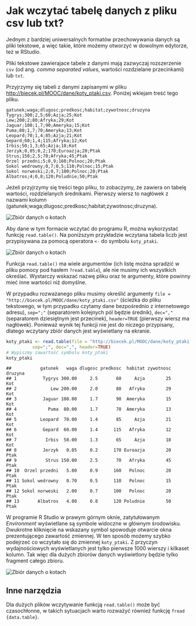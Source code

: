 # Jak wczytać tabelę danych z pliku csv lub txt?

Jednym z bardziej uniwersalnych formatów przechowywania danych są pliki tekstowe, a więc takie, które możemy otworzyć w dowolnym edytorze, też w RStudio.

Pliki tekstowe zawierajace tabele z danymi mają zazwyczaj rozszerzenie `csv` (od ang. *comma separated values*, wartości rozdzielane przecinkami) lub `txt`.

Przyjrzymy się tabeli z danymi zapisanymi w pliku
http://biecek.pl/MOOC/dane/koty_ptaki.csv. Poniżej wklejam treść tego pliku.

```{}
gatunek;waga;dlugosc;predkosc;habitat;zywotnosc;druzyna
Tygrys;300;2,5;60;Azja;25;Kot
Lew;200;2;80;Afryka;29;Kot
Jaguar;100;1,7;90;Ameryka;15;Kot
Puma;80;1,7;70;Ameryka;13;Kot
Leopard;70;1,4;85;Azja;21;Kot
Gepard;60;1,4;115;Afryka;12;Kot
Irbis;50;1,3;65;Azja;18;Kot
Jerzyk;0,05;0,2;170;Euroazja;20;Ptak
Strus;150;2,5;70;Afryka;45;Ptak
Orzel przedni;5;0,9;160;Polnoc;20;Ptak
Sokol wedrowny;0,7;0,5;110;Polnoc;15;Ptak
Sokol norweski;2;0,7;100;Polnoc;20;Ptak
Albatros;4;0,8;120;Poludnie;50;Ptak
```

Jeżeli przyjrzymy się treści tego pliku, to zobaczymy, że zawiera on tabelę wartości, rozdzielanych średnikami. Pierwszy wiersz to nagłówek z nazwami kolumn (gatunek;waga;dlugosc;predkosc;habitat;zywotnosc;druzyna).

![Zbiór danych o kotach](rysunki/koty_ptaki_ramka2.png)

Aby dane w tym formacie wczytać do programu R, można wykorzystać funkcję `read.table()`.
Na poniższym przykładzie wczytana tabela liczb jest przypisywana za pomocą operatora `<-` do symbolu `koty_ptaki`.

![Zbiór danych o kotach](rysunki/wczytywanie.png)

Funkcja `read.table()` ma wiele argumentów (ich listę można spradzić w pliku pomocy pod hasłem `?read.table`), ale nie musimy ich wszystkich określać. Wystarczy wskazać nazwę pliku oraz te argumenty, które powinny mieć inne wartości niż domyślne. 

W przypadku rozważanego pliku musimy określić argumenty `file = "http://biecek.pl/MOOC/dane/koty_ptaki.csv"` (ścieżka do pliku tekstowego, w tym przypadku czytamy dane bezpośrednio z internetowego adresu), `sep=";"` (separatorem kolejnych pól będzie średnik), `dec=","` (separatorem dziesiętnym jest przecinek), `header=TRUE` (pierwszy wiersz ma nagłówek). Ponieważ wynik tej funkcji nie jest do niczego przypisany, dlatego wczytany zbiór danych jest wyświetlany na ekranie.


```r
koty_ptaki <- read.table(file = "http://biecek.pl/MOOC/dane/koty_ptaki.csv", 
          sep=";", dec=",", header=TRUE)
# Wypiszmy zawartość symbolu koty_ptaki
koty_ptaki
```

```
##           gatunek   waga dlugosc predkosc  habitat zywotnosc druzyna
## 1          Tygrys 300.00     2.5       60     Azja        25     Kot
## 2             Lew 200.00     2.0       80   Afryka        29     Kot
## 3          Jaguar 100.00     1.7       90  Ameryka        15     Kot
## 4            Puma  80.00     1.7       70  Ameryka        13     Kot
## 5         Leopard  70.00     1.4       85     Azja        21     Kot
## 6          Gepard  60.00     1.4      115   Afryka        12     Kot
## 7           Irbis  50.00     1.3       65     Azja        18     Kot
## 8          Jerzyk   0.05     0.2      170 Euroazja        20    Ptak
## 9           Strus 150.00     2.5       70   Afryka        45    Ptak
## 10  Orzel przedni   5.00     0.9      160   Polnoc        20    Ptak
## 11 Sokol wedrowny   0.70     0.5      110   Polnoc        15    Ptak
## 12 Sokol norweski   2.00     0.7      100   Polnoc        20    Ptak
## 13       Albatros   4.00     0.8      120 Poludnie        50    Ptak
```

W programie R Studio w prawym górnym oknie, zatytułowanym *Environment* wyświetlane są symbole widoczne w głównym środowisku.  Dwukrotne kliknięcie na wskazany symbol spowoduje otwarcie okna prezentującego zawartość zmiennej. W ten sposób możemy szybko podejrzeć co wczytało się do zmiennej `koty_ptaki`. Z przyczyn wydajnościowych wyświetlanych jest tylko pierwsze 1000 wierszy i kilkaset kolumn. Tak więc dla dużych zbiorów danych wyświetlony będzie tylko fragment całego zbioru.

![Zbiór danych o kotach](rysunki/koty2.png)

## Inne narzędzia

Dla dużych plików wczytywanie funkcją `read.table()` może być czasochłonne, w takich sytuacjach warto rozważyć również funkcję  `fread {data.table}`.

